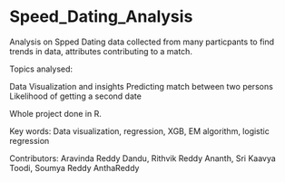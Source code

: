 # Speed_Dating_Analysis

Analysis on Spped Dating data collected from many particpants to find trends in data, attributes contributing to a match.

Topics analysed:

Data Visualization and insights
Predicting match between two persons
Likelihood of getting a second date

Whole project done in R.

Key words: Data visualization, regression, XGB, EM algorithm, logistic regression

Contributors: Aravinda Reddy Dandu, Rithvik Reddy Ananth, Sri Kaavya Toodi, Soumya Reddy AnthaReddy
